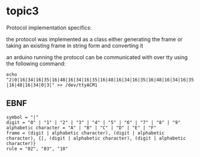 # topic3
Protocol implementation specifics:

the protocol was implemented as a class either generating the frame or taking an existing frame in string form and converting it

an arduino running the protocol can be communicated with over tty using the following command:

`echo "2|0|16|34|16|35|16|48|16|34|16|35|16|48|16|34|16|35|16|48|16|34|16|35|16|48|16|34|0|3|" >> /dev/ttyACM1`

## EBNF
```ebnf
symbol = "|"
digit = "0" | "1" | "2" | "3" | "4" | "5" | "6" | "7" | "8" | "9"
alphabetic character = "A" | "B" | "C" | "D" | "E" | "F"
frame = (digit | alphabetic character), (digit | alphabetic character), {|, (digit | alphabetic character), (digit | alphabetic character)}
rule = "02", "03", "10"
```
## 